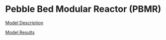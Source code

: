 # Pebble Bed Modular Reactor (PBMR)

[Model Description](pbmr/model_description.md)

[Model Results](pbmr/model_results.md)
